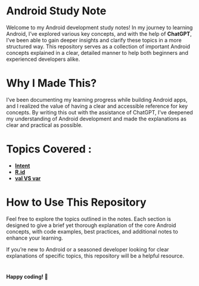 # Android Study Note
Welcome to my Android development study notes! In my journey to learning Android, I’ve explored various key concepts, and with the help of **ChatGPT**, I’ve been able to gain deeper insights and clarify these topics in a more structured way. This repository serves as a collection of important Android concepts explained in a clear, detailed manner to help both beginners and experienced developers alike.

# Why I Made This?
I’ve been documenting my learning progress while building Android apps, and I realized the value of having a clear and accessible reference for key concepts. By writing this out with the assistance of ChatGPT, I’ve deepened my understanding of Android development and made the explanations as clear and practical as possible.

# Topics Covered :
- [**Intent**](https://github.com/DongyoonKim-Roy/AndroidNote/blob/main/Intent.md) 
- [**R.id**](https://github.com/DongyoonKim-Roy/AndroidNote/blob/main/R.id.md) 
- [**val VS var**](https://github.com/DongyoonKim-Roy/AndroidNote/blob/main/val%20VS%20var.md) 

# How to Use This Repository
Feel free to explore the topics outlined in the notes. Each section is designed to give a brief yet thorough explanation of the core Android concepts, with code examples, best practices, and additional notes to enhance your learning.

If you’re new to Android or a seasoned developer looking for clear explanations of specific topics, this repository will be a helpful resource.

#
**Happy coding! 🌟**
#
